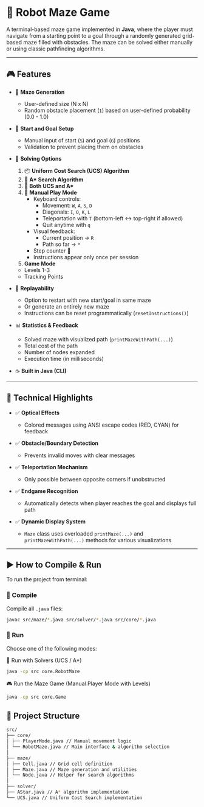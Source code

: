 # 🤖 Robot Maze Game

A terminal-based maze game implemented in **Java**, where the player must navigate from a starting point to a goal through a randomly generated grid-based maze filled with obstacles. The maze can be solved either manually or using classic pathfinding algorithms.

---

## 🎮 Features

- 🧱 **Maze Generation**
  - User-defined size (N x N)
  - Random obstacle placement (`1`) based on user-defined probability (0.0 - 1.0)

- 🚦 **Start and Goal Setup**
  - Manual input of start (`S`) and goal (`G`) positions
  - Validation to prevent placing them on obstacles

- 🧭 **Solving Options**
  1. 📦 **Uniform Cost Search (UCS) Algorithm**
  2. 🧠 **A\* Search Algorithm**
  3. 🔁 **Both UCS and A\***
  4. 👤 **Manual Play Mode**
     - Keyboard controls:
       - Movement: `W`, `A`, `S`, `D`
       - Diagonals: `I`, `O`, `K`, `L`
       - Teleportation with `T` (bottom-left ↔ top-right if allowed)
       - Quit anytime with `q`
     - Visual feedback:
       - Current position → `R`
       - Path so far → `*`
     - Step counter 🧮
     - Instructions appear only once per session
  5. **Game Mode**
	- Levels 1-3
	- Tracking Points

- 🔁 **Replayability**
  - Option to restart with new start/goal in same maze
  - Or generate an entirely new maze
  - Instructions can be reset programmatically (`resetInstructions()`)

- 📊 **Statistics & Feedback**
  - Solved maze with visualized path (`printMazeWithPath(...)`)
  - Total cost of the path
  - Number of nodes expanded
  - Execution time (in milliseconds)

- ☕ **Built in Java (CLI)**

---

## 🧠 Technical Highlights

- ✅ **Optical Effects**  
  - Colored messages using ANSI escape codes (RED, CYAN) for feedback

- ✅ **Obstacle/Boundary Detection**  
  - Prevents invalid moves with clear messages

- ✅ **Teleportation Mechanism**
  - Only possible between opposite corners if unobstructed

- ✅ **Endgame Recognition**
  - Automatically detects when player reaches the goal and displays full path

- ✅ **Dynamic Display System**
  - `Maze` class uses overloaded `printMaze(...)` and `printMazeWithPath(...)` methods for various visualizations

---
## ▶️ How to Compile & Run
To run the project from terminal:

### 🔧 Compile

Compile all `.java` files:

```bash
javac src/maze/*.java src/solver/*.java src/core/*.java
```
### 🚀 Run
Choose one of the following modes:

🧠 Run with Solvers (UCS / A*)
```bash
java -cp src core.RobotMaze
```
🎮 Run the Maze Game (Manual Player Mode with Levels)

```bash
java -cp src core.Game
```
## 📂 Project Structure
```bash
src/
├── core/
│ ├── PlayerMode.java // Manual movement logic
│ └── RobotMaze.java // Main interface & algorithm selection
│
├── maze/
│ ├── Cell.java // Grid cell definition
│ ├── Maze.java // Maze generation and utilities
│ └── Node.java // Helper for search algorithms
│
├── solver/
├── AStar.java // A* algorithm implementation
└── UCS.java // Uniform Cost Search implementation
